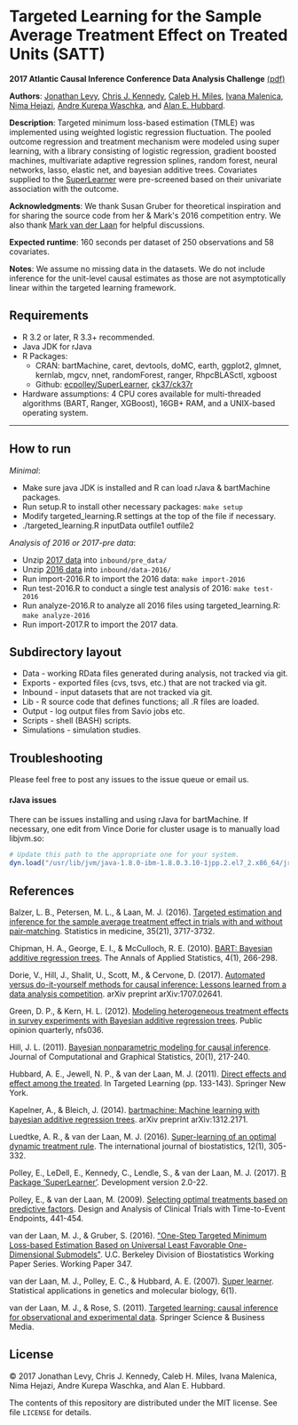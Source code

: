 # Targeted Learning for the Sample Average Treatment Effect on Treated Units (SATT)

**2017 Atlantic Causal Inference Conference Data Analysis
Challenge** [(pdf)](https://causal.unc.edu/files/2017/05/SecondAnnualCausalInferenceDataAnalysisChallenge.pdf)

**Authors**: [Jonathan Levy](https://github.com/jlstiles), [Chris J.
Kennedy](https://github.com/ck37), [Caleb H.
Miles](https://github.com/calebhmiles), [Ivana
Malenica](https://github.com/podTockom),
[Nima Hejazi](https://github.com/nhejazi), [Andre Kurepa
Waschka](https://github.com/akwaschka), and [Alan E.
Hubbard](http://hubbard.berkeley.edu/).

**Description**: Targeted minimum loss-based estimation (TMLE) was implemented
using weighted logistic regression fluctuation. The pooled outcome regression and
treatment mechanism were modeled using super learning, with a library consisting
of logistic regression, gradient boosted machines, multivariate adaptive
regression splines, random forest, neural networks, lasso, elastic net, and bayesian additive trees. Covariates supplied to the [SuperLearner](https://github.com/ecpolley/SuperLearner) were pre-screened based on their univariate association with the outcome.

**Acknowledgments**: We thank Susan Gruber for theoretical inspiration and for
sharing the source code from her & Mark's 2016 competition entry. We also
thank [Mark van der Laan](https://www.stat.berkeley.edu/~laan/about/bio/) for
helpful discussions.

**Expected runtime**: 160 seconds per dataset of 250 observations and 58
covariates.

**Notes**: We assume no missing data in the datasets. We do not include
inference for the unit-level causal estimates as those are not asymptotically
linear within the targeted learning framework.

## Requirements

* R 3.2 or later, R 3.3+ recommended.
* Java JDK for rJava
* R Packages:
    * CRAN: bartMachine, caret, devtools, doMC, earth, ggplot2, glmnet, kernlab,
       mgcv, nnet, randomForest, ranger, RhpcBLASctl, xgboost
    * Github: [ecpolley/SuperLearner](https://github.com/ecpolley/SuperLearner),
      [ck37/ck37r](https://github.com/ck37/ck37r)
* Hardware assumptions: 4 CPU cores available for multi-threaded algorithms
    (BART, Ranger, XGBoost), 16GB+ RAM, and a UNIX-based operating system.

---

## How to run

_Minimal_:

* Make sure java JDK is installed and R can load rJava & bartMachine packages.
* Run setup.R to install other necessary packages: `make setup`
* Modify targeted_learning.R settings at the top of the file if necessary.
* ./targeted_learning.R inputData outfile1 outfile2

_Analysis of 2016 or 2017-pre data_:

* Unzip [2017 data](http://faculty.chicagobooth.edu/richard.hahn/pre_data.tar.gz) into `inbound/pre_data/`
* Unzip [2016 data](https://drive.google.com/file/d/0B8TUkApaUlsGekFSblJWa25NM1E/edit) into `inbound/data-2016/`
* Run import-2016.R to import the 2016 data: `make import-2016`
* Run test-2016.R to conduct a single test analysis of 2016: `make test-2016`
* Run analyze-2016.R to analyze all 2016 files using targeted_learning.R: `make analyze-2016`
* Run import-2017.R to import the 2017 data.

## Subdirectory layout

* Data - working RData files generated during analysis, not tracked via git.
* Exports - exported files (cvs, tsvs, etc.) that are not tracked via git.
* Inbound - input datasets that are not tracked via git.
* Lib - R source code that defines functions; all .R files are loaded.
* Output - log output files from Savio jobs  etc.
* Scripts - shell (BASH) scripts.
* Simulations - simulation studies.

## Troubleshooting

Please feel free to post any issues to the issue queue or email us.

#### rJava issues

There can be issues installing and using rJava for bartMachine. If necessary, one edit from Vince Dorie for cluster usage is to manually load libjvm.so:
```r
# Update this path to the appropriate one for your system.
dyn.load("/usr/lib/jvm/java-1.8.0-ibm-1.8.0.3.10-1jpp.2.el7_2.x86_64/jre/lib/amd64/compressedrefs/libjvm.so")
```

## References

Balzer, L. B., Petersen, M. L., & Laan, M. J. (2016). [Targeted estimation and inference for the sample average treatment effect in trials with and without pair‐matching](http://onlinelibrary.wiley.com/doi/10.1002/sim.6965/full). Statistics in medicine, 35(21), 3717-3732.

Chipman, H. A., George, E. I., & McCulloch, R. E. (2010). [BART: Bayesian additive regression trees](http://projecteuclid.org/euclid.aoas/1273584455). The Annals of Applied Statistics, 4(1), 266-298.

Dorie, V., Hill, J., Shalit, U., Scott, M., & Cervone, D. (2017). [Automated versus do-it-yourself methods for causal inference: Lessons learned from a data analysis competition](https://arxiv.org/abs/1707.02641). arXiv preprint arXiv:1707.02641.

Green, D. P., & Kern, H. L. (2012). [Modeling heterogeneous treatment effects in survey experiments with Bayesian additive regression trees](https://academic.oup.com/poq/article/76/3/491/1893905/Modeling-Heterogeneous-Treatment-Effects-in-Survey). Public opinion quarterly, nfs036.

Hill, J. L. (2011). [Bayesian nonparametric modeling for causal inference](http://amstat.tandfonline.com/doi/abs/10.1198/jcgs.2010.08162). Journal of Computational and Graphical Statistics, 20(1), 217-240.
 
Hubbard, A. E., Jewell, N. P., & van der Laan, M. J. (2011). [Direct effects and effect among the treated](https://link.springer.com/chapter/10.1007/978-1-4419-9782-1_8). In Targeted Learning (pp. 133-143). Springer New York.

Kapelner, A., & Bleich, J. (2014). [bartmachine: Machine learning with bayesian additive regression trees](https://arxiv.org/abs/1312.2171). arXiv preprint arXiv:1312.2171.

Luedtke, A. R., & van der Laan, M. J. (2016). [Super-learning of an optimal dynamic treatment rule](https://www.degruyter.com/view/j/ijb.2016.12.issue-1/ijb-2015-0052/ijb-2015-0052.xml). The international journal of biostatistics, 12(1), 305-332.

Polley, E., LeDell, E., Kennedy, C., Lendle, S., & van der Laan, M. J. (2017). [R Package ‘SuperLearner’](https://cran.r-project.org/package=SuperLearner). Development version 2.0-22.

Polley, E., & van der Laan, M. (2009). [Selecting optimal treatments based on predictive factors](http://biostats.bepress.com/cgi/viewcontent.cgi?article=1247&context=ucbbiostat). Design and Analysis of Clinical Trials with Time-to-Event Endpoints, 441-454.

van der Laan, M. J., & Gruber, S. (2016). ["One-Step Targeted Minimum Loss-based Estimation Based on Universal Least Favorable One-Dimensional Submodels"](http://biostats.bepress.com/ucbbiostat/paper347). U.C. Berkeley Division of Biostatistics Working Paper Series. Working Paper 347.

van der Laan, M. J., Polley, E. C., & Hubbard, A. E. (2007). [Super learner](https://www.degruyter.com/view/j/sagmb.2007.6.1/sagmb.2007.6.1.1309/sagmb.2007.6.1.1309.xml). Statistical applications in genetics and molecular biology, 6(1).

van der Laan, M. J., & Rose, S. (2011). [Targeted learning: causal inference for observational and experimental data](http://www.targetedlearningbook.com/). Springer Science & Business Media.

## License

&copy; 2017 Jonathan Levy, Chris J. Kennedy, Caleb H. Miles, Ivana Malenica,
Nima Hejazi, Andre Kurepa Waschka, and Alan E. Hubbard.

The contents of this repository are distributed under the MIT license. See file
`LICENSE` for details.
